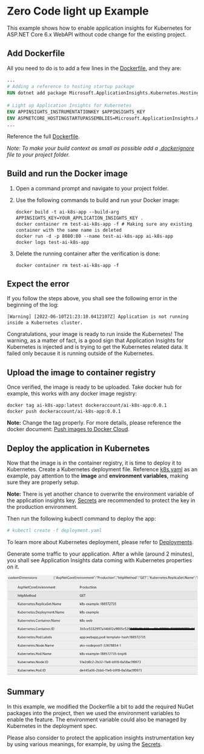 # Zero Code light up Example

This example shows how to enable application insights for Kubernetes for ASP.NET Core 6.x WebAPI without code change for the existing project.

## Add Dockerfile

All you need to do is to add a few lines in the [Dockerfile](./dockerfile), and they are:

```dockerfile
...
# Adding a reference to hosting startup package
RUN dotnet add package Microsoft.ApplicationInsights.Kubernetes.HostingStartup --prerelease

# Light up Application Insights for Kubernetes
ENV APPINSIGHTS_INSTRUMENTATIONKEY $APPINSIGHTS_KEY
ENV ASPNETCORE_HOSTINGSTARTUPASSEMBLIES=Microsoft.ApplicationInsights.Kubernetes.HostingStartup
...
```

Reference the full [Dockerfile](./dockerfile).

*Note: To make your build context as small as possible add a [.dockerignore](./.dockerignore) file to your project folder.*

## Build and run the Docker image

1. Open a command prompt and navigate to your project folder.
1. Use the following commands to build and run your Docker image:

    ```shell
    docker build -t ai-k8s-app --build-arg APPINSIGHTS_KEY=YOUR_APPLICATION_INSIGHTS_KEY .
    docker container rm test-ai-k8s-app -f # Making sure any existing container with the same name is deleted
    docker run -d -p 8080:80 --name test-ai-k8s-app ai-k8s-app
    docker logs test-ai-k8s-app
    ```

1. Delete the running container after the verification is done:

    ```shell
    docker container rm test-ai-k8s-app -f
    ```


## Expect the error

If you follow the steps above, you shall see the following error in the beginning of the log:

```shell
[Warning] [2022-06-10T21:23:10.0412107Z] Application is not running inside a Kubernetes cluster.
```

Congratulations, your image is ready to run inside the Kubernetes! The warning, as a matter of fact, is a good sign that Application Insights for Kubernetes is injected and is trying to get the Kubernetes related data. It failed only because it is running outside of the Kubernetes.

## Upload the image to container registry

Once verified, the image is ready to be uploaded. Take docker hub for example, this works with any docker image registry:

```shell
docker tag ai-k8s-app:latest dockeraccount/ai-k8s-app:0.0.1
docker push dockeraccount/ai-k8s-app:0.0.1
```

**Note:** Change the tag properly. For more details, please reference the docker document: [Push images to Docker Cloud](https://docs.docker.com/docker-cloud/builds/push-images/).

## Deploy the application in Kubernetes

Now that the image is in the container registry, it is time to deploy it to Kubernetes. Create a Kubernetes deployment file. Reference [k8s.yaml](k8s.yaml) as an example, pay attention to the **image** and **environment variables**, making sure they are properly setup.

**Note:** There is yet another chance to overwrite the environment variable of the application insights key. [Secrets](https://kubernetes.io/docs/concepts/configuration/secret/) are recommended to protect the key in the production environment.

Then run the following kubectl command to deploy the app:

```bash
# kubectl create -f deployment.yaml
```

To learn more about Kubernetes deployment, please refer to [Deployments](https://kubernetes.io/docs/concepts/workloads/controllers/deployment/).

Generate some traffic to your application. After a while (around 2 minutes), you shall see Application Insights data coming with Kubernetes properties on it.

![Application Insights Events with Kubernetes Properties](./.media/AI_K8s_Properties.png)

## Summary

In this example, we modified the Dockerfile a bit to add the required NuGet packages into the project, then we used the environment variables to enable the feature.
The environment variable could also be managed by Kubernetes in the deployment spec.

Please also consider to protect the application insights instrumentation key by using various meanings, for example, by using the [Secrets](https://kubernetes.io/docs/concepts/configuration/secret/).
